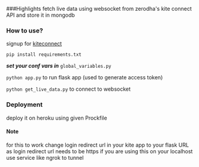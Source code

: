 ###Highlights
fetch live data using websocket from zerodha's kite connect API
and store it in mongodb 

### How to use?

signup for [kiteconnect](https://kite.trade/docs/connect/v3/)

`pip install requirements.txt`

***set your conf vars in*** `global_variables.py`

`python app.py` to run flask app (used to generate access token)

`python get_live_data.py` to connect to websocket 


### Deployment
deploy it on heroku using given Prockfile

#### Note
for this to work change login redirect url in your kite app to your flask URL 
as login redirect url needs to be https if you are using this on your localhost use service like ngrok to tunnel 

